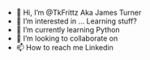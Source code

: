 - 👋 Hi, I’m @TkFrittz Aka James Turner
- 👀 I’m interested in ... Learning stuff?
- 🌱 I’m currently learning Python
- 💞️ I’m looking to collaborate on 
- 📫 How to reach me Linkedin

<!---
TkFrittz/TkFrittz is a ✨ special ✨ repository because its `README.md` (this file) appears on your GitHub profile.
You can click the Preview link to take a look at your changes.
--->
